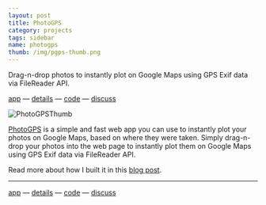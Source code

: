 ```yaml
---
layout: post
title: PhotoGPS
category: projects
tags: sidebar
name: photogps
thumb: /img/pgps-thumb.png
---
```


Drag-n-drop photos to instantly plot on Google Maps using GPS Exif data via FileReader API.

[app][app] &mdash; [details][details] &mdash; [code][code] &mdash; [discuss][hn]
<!-- truncate_here -->

![PhotoGPSThumb][pgps-thumb]

[PhotoGPS][app] is a simple and fast web app you can use to instantly plot your photos on Google Maps, based on where they were taken. Simply drag-n-drop your photos into the web page to instantly plot them on Google Maps using GPS Exif data via FileReader API.

Read more about how I built it in this [blog post][building-photogps].

- - -

[app][app] &mdash; [details][details] &mdash; [code][code] &mdash; [discuss][hn]

[app]: http://ryanseys.github.io/photogps/
[details]: /blog/building-photogps
[code]: https://github.com/ryanseys/photogps
[building-photogps]: /blog/building-photogps
[hn]: https://news.ycombinator.com/item?id=6039888
[pgps-thumb]: /img/pgps-thumb.png
